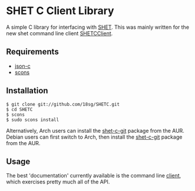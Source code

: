 SHET C Client Library
=====================

A simple C library for interfacing with [SHET](https://github.com/18sg/SHET/). This was mainly written for the new shet command line client [SHETCClient](https://github.com/18sg/SHETCClient).


Requirements
------------

- [json-c](http://oss.metaparadigm.com/json-c/)
- [scons](http://www.scons.org/)


Installation
------------

	$ git clone git://github.com/18sg/SHETC.git
	$ cd SHETC
	$ scons
	$ sudo scons install

Alternatively, Arch users can install the [shet-c-git](https://aur.archlinux.org/packages.php?ID=46039) package from the AUR. Debian users can first switch to Arch, then install the [shet-c-git](https://aur.archlinux.org/packages.php?ID=46039) package from the AUR.

Usage
-----

The best 'documentation' currently available is the command line [client](https://github.com/18sg/SHETCClient), which exercises pretty much all of the API.
